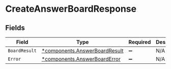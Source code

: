 # CreateAnswerBoardResponse


## Fields

| Field                                                                         | Type                                                                          | Required                                                                      | Description                                                                   |
| ----------------------------------------------------------------------------- | ----------------------------------------------------------------------------- | ----------------------------------------------------------------------------- | ----------------------------------------------------------------------------- |
| `BoardResult`                                                                 | [*components.AnswerBoardResult](../../models/components/answerboardresult.md) | :heavy_minus_sign:                                                            | N/A                                                                           |
| `Error`                                                                       | [*components.AnswerBoardError](../../models/components/answerboarderror.md)   | :heavy_minus_sign:                                                            | N/A                                                                           |